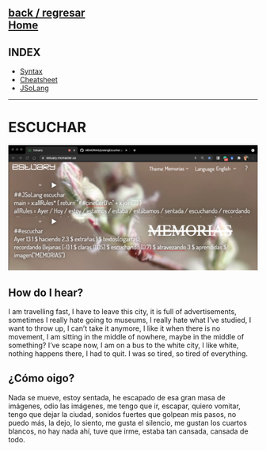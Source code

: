 [back / regresar](../README.md)  
[Home](../../README.md)  
------------------------------------------------------------------------------- 
## INDEX
  
+ [Syntax](syntxEscuchar.md)
+ [Cheatsheet](Escuchar_cheatsheet.pdf) 
+ [JSoLang](jsolangEscuchar.peg)
  
-------------------------------------------------------------------------------
# ESCUCHAR

![MEMORIAS'S IMAGE](/img/escucharSyntax.jpg)

## How do I hear?

I am travelling fast, I have to leave this city, it is full of advertisements, sometimes I really hate going to museums, I really hate what I’ve studied, I want to throw up, I can’t take it anymore, I like it when there is no movement, I am sitting in the middle of nowhere, maybe in the middle of something? I’ve scape now, I am on a bus to the white city, I like white, nothing happens there, I had to quit. I was so tired, so tired of everything. <br/>

## ¿Cómo oigo?

Nada se mueve, estoy sentada, he escapado de esa gran masa de imágenes, odio las imágenes, me tengo que ir, escapar, quiero vomitar, tengo que dejar la ciudad, sonidos fuertes que golpean mis pasos, no puedo más, la dejo, lo siento, me gusta el silencio, me gustan los cuartos blancos, no hay nada ahí, tuve que irme, estaba tan cansada, cansada de todo. <br/>
